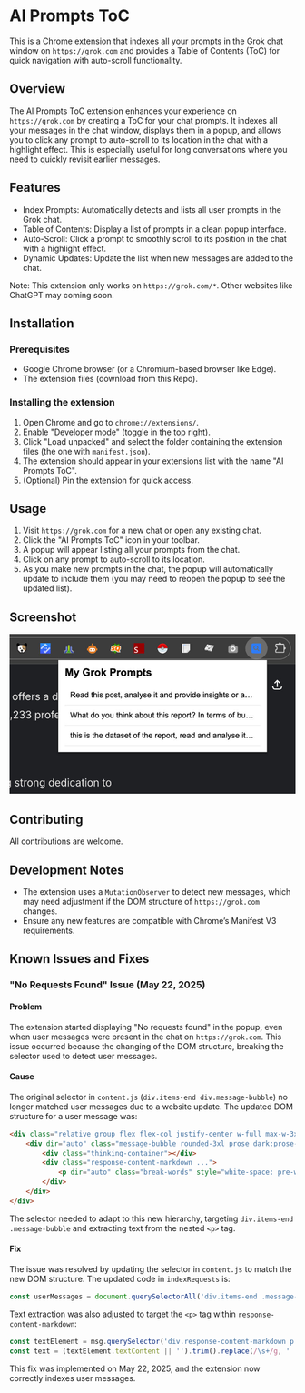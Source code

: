 # AI Prompts ToC

This is a Chrome extension that indexes all your prompts in the Grok chat window on `https://grok.com` and provides a Table of Contents (ToC) for quick navigation with auto-scroll functionality.

## Overview
The AI Prompts ToC extension enhances your experience on `https://grok.com` by creating a ToC for your chat prompts. It indexes all your messages in the chat window, displays them in a popup, and allows you to click any prompt to auto-scroll to its location in the chat with a highlight effect. This is especially useful for long conversations where you need to quickly revisit earlier messages.

## Features
- Index Prompts: Automatically detects and lists all user prompts in the Grok chat.
- Table of Contents: Display a list of prompts in a clean popup interface.
- Auto-Scroll: Click a prompt to smoothly scroll to its position in the chat with a highlight effect.
- Dynamic Updates: Update the list when new messages are added to the chat.

Note: This extension only works on `https://grok.com/*`. Other websites like ChatGPT may coming soon.

## Installation

### Prerequisites

- Google Chrome browser (or a Chromium-based browser like Edge).
- The extension files (download from this Repo).

### Installing the extension

1. Open Chrome and go to `chrome://extensions/`.
2. Enable "Developer mode" (toggle in the top right).
3. Click "Load unpacked" and select the folder containing the extension files (the one with `manifest.json`).
4. The extension should appear in your extensions list with the name "AI Prompts ToC".
5. (Optional) Pin the extension for quick access.

## Usage

1. Visit `https://grok.com` for a new chat or open any existing chat.
2. Click the "AI Prompts ToC" icon in your toolbar.
3. A popup will appear listing all your prompts from the chat.
4. Click on any prompt to auto-scroll to its location.
5. As you make new prompts in the chat, the popup will automatically update to include them (you may need to reopen the popup to see the updated list).

## Screenshot

![AI Prompts ToC screenshot](ai-prompts-toc.jpg)

## Contributing
All contributions are welcome.

## Development Notes

- The extension uses a `MutationObserver` to detect new messages, which may need adjustment if the DOM structure of `https://grok.com` changes.
- Ensure any new features are compatible with Chrome’s Manifest V3 requirements.

## Known Issues and Fixes

### "No Requests Found" Issue (May 22, 2025)

#### Problem
The extension started displaying "No requests found" in the popup, even when user messages were present in the chat on `https://grok.com`. This issue occurred because the changing of the DOM structure, breaking the selector used to detect user messages.

#### Cause
The original selector in `content.js` (`div.items-end div.message-bubble`) no longer matched user messages due to a website update. The updated DOM structure for a user message was:

```html
<div class="relative group flex flex-col justify-center w-full max-w-3xl md:px-4 pb-2 gap-1 items-end">
    <div dir="auto" class="message-bubble rounded-3xl prose dark:prose-invert break-words text-primary min-h-7 ...">
        <div class="thinking-container"></div>
        <div class="response-content-markdown ...">
            <p dir="auto" class="break-words" style="white-space: pre-wrap;">Hello, Grok!</p>
        </div>
    </div>
</div>
```

The selector needed to adapt to this new hierarchy, targeting `div.items-end .message-bubble` and extracting text from the nested `<p>` tag.

#### Fix

The issue was resolved by updating the selector in `content.js` to match the new DOM structure. The updated code in `indexRequests` is:

```js
const userMessages = document.querySelectorAll('div.items-end .message-bubble');
```

Text extraction was also adjusted to target the `<p>` tag within `response-content-markdown`:

```js
const textElement = msg.querySelector('div.response-content-markdown p') || msg;
const text = (textElement.textContent || '').trim().replace(/\s+/g, ' ').slice(0, 100);
```

This fix was implemented on May 22, 2025, and the extension now correctly indexes user messages.